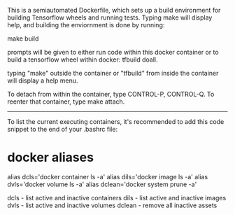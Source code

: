 This is a semiautomated Dockerfile, which sets up a build environment for
building Tensorflow wheels and running tests.  Typing make will display help,
and building the enviornment is done by running:

make build

prompts will be given to either run code within this docker container or to build
a tensorflow wheel within docker: tfbuild doall.

typing "make" outside the container or "tfbuild" from inside the container will
display a help menu.

To detach from within the container, type CONTROL-P, CONTROL-Q.  To reenter that
container, type make attach.

---

To list the current executing containers, it's recommended to add this code
snippet to the end of your .bashrc file:

# docker aliases
alias dcls='docker container ls -a'
alias dils='docker image ls -a'
alias dvls='docker volume ls -a'
alias dclean='docker system prune -a'

dcls - list active and inactive containers
dils - list active and inactive images
dvls - list active and inactive volumes
dclean - remove all inactive assets
